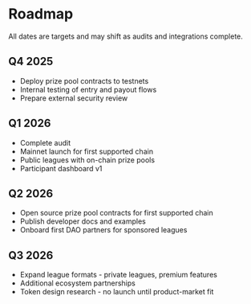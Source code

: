 # Roadmap

All dates are targets and may shift as audits and integrations complete.

## Q4 2025
- Deploy prize pool contracts to testnets
- Internal testing of entry and payout flows
- Prepare external security review

## Q1 2026
- Complete audit
- Mainnet launch for first supported chain
- Public leagues with on-chain prize pools
- Participant dashboard v1

## Q2 2026
- Open source prize pool contracts for first supported chain
- Publish developer docs and examples
- Onboard first DAO partners for sponsored leagues

## Q3 2026
- Expand league formats - private leagues, premium features
- Additional ecosystem partnerships
- Token design research - no launch until product-market fit
